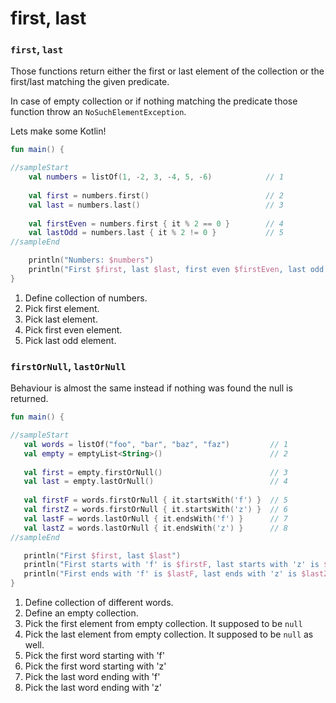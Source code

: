 # first, last

### `first`, `last`

Those functions return either the first or last element of the collection or the first/last matching the given predicate.

In case of empty collection or if nothing matching the predicate those function throw an `NoSuchElementException`.

Lets make some Kotlin!

<div class="language-kotlin" theme="idea">

```kotlin
fun main() {

//sampleStart
    val numbers = listOf(1, -2, 3, -4, 5, -6)            // 1
    
    val first = numbers.first()                          // 2
    val last = numbers.last()                            // 3
    
    val firstEven = numbers.first { it % 2 == 0 }        // 4
    val lastOdd = numbers.last { it % 2 != 0 }           // 5
//sampleEnd

    println("Numbers: $numbers")
    println("First $first, last $last, first even $firstEven, last odd $lastOdd")
}
```

</div>

1. Define collection of numbers.
2. Pick first element.
3. Pick last element.
4. Pick first even element.
5. Pick last odd element.


### `firstOrNull`, `lastOrNull`

Behaviour is almost the same instead if nothing was found the null is returned.

<div class="language-kotlin" theme="idea">

```kotlin
fun main() {

//sampleStart
   val words = listOf("foo", "bar", "baz", "faz")         // 1
   val empty = emptyList<String>()                        // 2
   
   val first = empty.firstOrNull()                        // 3
   val last = empty.lastOrNull()                          // 4
   
   val firstF = words.firstOrNull { it.startsWith('f') }  // 5
   val firstZ = words.firstOrNull { it.startsWith('z') }  // 6
   val lastF = words.lastOrNull { it.endsWith('f') }      // 7
   val lastZ = words.lastOrNull { it.endsWith('z') }      // 8
//sampleEnd

   println("First $first, last $last")
   println("First starts with 'f' is $firstF, last starts with 'z' is $firstZ")
   println("First ends with 'f' is $lastF, last ends with 'z' is $lastZ")
}
```

</div>

1. Define collection of different words.
2. Define an empty collection.
3. Pick the first element from empty collection. It supposed to be `null`
4. Pick the last element from empty collection. It supposed to be `null` as well.
5. Pick the first word starting with 'f'
6. Pick the first word starting with 'z'
7. Pick the last word ending with 'f'
8. Pick the last word ending with 'z'
